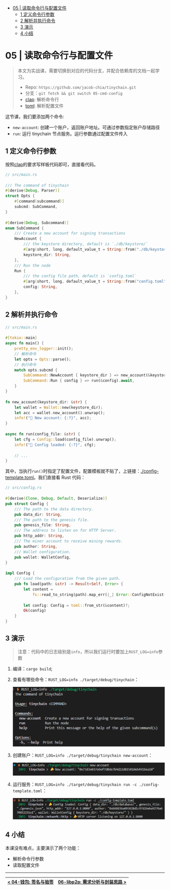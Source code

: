 - [05 | 读取命令行与配置文件](#05--读取命令行与配置文件)
  - [1 定义命令行参数](#1-定义命令行参数)
  - [2 解析并执行命令](#2-解析并执行命令)
  - [3 演示](#3-演示)
  - [4 小结](#4-小结)

# 05 | 读取命令行与配置文件

> 本文为实战课，需要切换到对应的代码分支，并配合依赖库的文档一起学习。
>
> - Repo: `https://github.com/jacob-chia/tinychain.git`
> - 分支：`git fetch && git switch 05-cmd-config`
> - [clap](https://docs.rs/clap/latest/clap/): 解析命令行
> - [toml](https://docs.rs/toml/latest/toml/): 解析配置文件

这节课，我们要添加两个命令:

- `new-account`: 创建一个账户，返回账户地址。可通过参数指定账户存储路径
- `run`: 运行 tinychain 节点服务。运行参数通过配置文件传入

## 1 定义命令行参数

按照[clap](https://docs.rs/clap/latest/clap/)的要求写样板代码即可，直接看代码。

```rs
// src/main.rs

/// The command of tinychain
#[derive(Debug, Parser)]
struct Opts {
    #[command(subcommand)]
    subcmd: SubCommand,
}

#[derive(Debug, Subcommand)]
enum SubCommand {
    /// Create a new account for signing transactions
    NewAccount {
        /// the keystore directory, default is `./db/keystore/`
        #[arg(short, long, default_value_t = String::from("./db/keystore/"))]
        keystore_dir: String,
    },
    /// Run the node
    Run {
        /// the config file path, default is `config.toml`
        #[arg(short, long, default_value_t = String::from("config.toml"))]
        config: String,
    },
}
```

## 2 解析并执行命令

```rs
// src/main.rs

#[tokio::main]
async fn main() {
    pretty_env_logger::init();
    // 解析命令
    let opts = Opts::parse();
    // 执行命令
    match opts.subcmd {
        SubCommand::NewAccount { keystore_dir } => new_account(&keystore_dir),
        SubCommand::Run { config } => run(&config).await,
    }
}

fn new_account(keystore_dir: &str) {
    let wallet = Wallet::new(keystore_dir);
    let acc = wallet.new_account().unwrap();
    info!("📣 New account: {:?}", acc);
}

async fn run(config_file: &str) {
    let cfg = Config::load(config_file).unwrap();
    info!("📣 Config loaded: {:?}", cfg);

    // ...
}
```

其中，当执行`run()`时指定了配置文件，配置模板就不贴了，上链接：[./config-template.toml](../config-template.toml)。我们直接看 Rust 代码：

```rs
// src/config.rs

#[derive(Clone, Debug, Default, Deserialize)]
pub struct Config {
    /// The path to the data directory.
    pub data_dir: String,
    /// The path to the genesis file.
    pub genesis_file: String,
    /// The address to listen on for HTTP Server.
    pub http_addr: String,
    /// The miner account to receive mining rewards.
    pub author: String,
    /// Wallet configuration.
    pub wallet: WalletConfig,
}

impl Config {
    /// Load the configuration from the given path.
    pub fn load(path: &str) -> Result<Self, Error> {
        let content =
            fs::read_to_string(path).map_err(|_| Error::ConfigNotExist(path.to_string()))?;

        let config: Config = toml::from_str(&content)?;
        Ok(config)
    }
}
```

## 3 演示

> 注意：代码中的日志级别是`info`，所以我们运行时要加上`RUST_LOG=info`参数

1. 编译：`cargo build`;
2. 查看有哪些命令：`RUST_LOG=info ./target/debug/tinychain`：

   ![](img/05-cmd-help.png)

3. 创建账户：`RUST_LOG=info ./target/debug/tinychain new-account`：

   ![](img/05-cmd-new-account.png)

4. 运行服务：`RUST_LOG=info ./target/debug/tinychain run -c ./config-template.toml`：

   ![](img/05-cmd-run.png)

## 4 小结

本课没有难点，主要演示了两个功能：

- 解析命令行参数
- 读取配置文件

---

| [< 04-钱包: 签名与验签](./04-wallet.md) | [06-libp2p: 需求分析与封装思路 >](./06-libp2p.md) |
| --------------------------------------- | ------------------------------------------------- |
